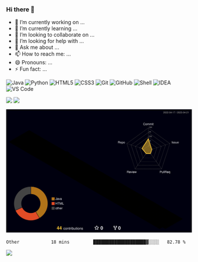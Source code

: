 ### Hi there 👋

<!-- **flankx/flankx** is a ✨ _special_ ✨ repository because its `README.md` (this file) appears on your GitHub profile.

Here are some ideas to get you started: -->

- 🔭 I’m currently working on ...
- 🌱 I’m currently learning ...
- 👯 I’m looking to collaborate on ...
- 🤔 I’m looking for help with ...
- 💬 Ask me about ...
- 📫 How to reach me: ...
- 😄 Pronouns: ...
- ⚡ Fun fact: ...

![Java](https://img.shields.io/badge/-Java-7D929E?style=plastic&logo=OpenJDK)
![Python](https://img.shields.io/badge/-Python-8fcfd1?style=plastic&logo=Python)
![HTML5](https://img.shields.io/badge/-HTML5-E34F26?style=plastic&logo=html5&logoColor=white)
![CSS3](https://img.shields.io/badge/-CSS3-1572B6?style=plastic&logo=css3)
![Git](https://img.shields.io/badge/-Git-black?style=plastic&logo=git)
![GitHub](https://img.shields.io/badge/-GitHub-181717?style=plastic&logo=github)
![Shell](https://img.shields.io/badge/-Shell-blasck?style=plastic&logo=Shell)
![IDEA](https://img.shields.io/badge/-IDEA-000000?style=plastic&logo=IntelliJ-IDEA)
![VS Code](https://img.shields.io/badge/-VS%20Code-007ACC?style=plastic&logo=visual-studio-code)

<!-- github stats & top langs[&layout=compact 紧凑布局]-->
![](https://github-readme-stats.vercel.app/api?username=flankx&hide=contribs&show_icons=true&theme=darcula)
![](https://github-readme-stats.vercel.app/api/top-langs?username=flankx&theme=darcula&layout=compact)
<!-- github打卡 -->
<!-- ![](https://github-readme-streak-stats.herokuapp.com/?user=flankx&theme=darcula) -->
![](./profile-3d-contrib/profile-night-rainbow.svg)

<!--START_SECTION:waka-->

```text
Other            18 mins         ████████████████████▓░░░░   82.78 %
```

<!--END_SECTION:waka-->

![](https://badges.strrl.dev/visits/flankx/flankx)